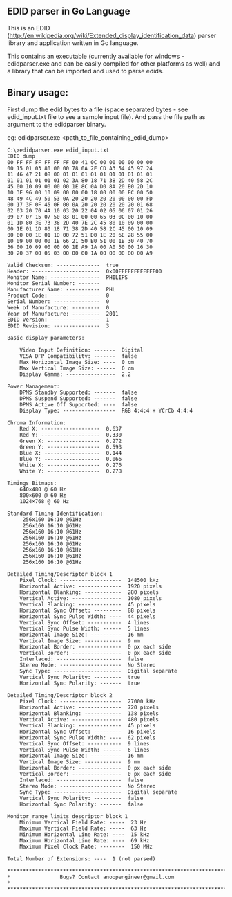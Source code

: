 EDID parser in Go Language
---------------------------

This is an EDID (http://en.wikipedia.org/wiki/Extended_display_identification_data) parser library and application written in Go language. 

This contains an executable (currently available for windows - edidparser.exe and can be easily compiled for other platforms as well) and a library that can be imported and used to parse edids. 

Binary usage:
---------------------------

First dump the edid bytes to a file (space separated bytes - see edid_input.txt file to see a sample input file). And pass the file path as argument to the edidparser binary.

eg: edidparser.exe <path_to_file_containing_edid_dump>

	C:\>edidparser.exe edid_input.txt
	EDID dump
	00 FF FF FF FF FF FF 00 41 0C 00 00 00 00 00 00 
	00 15 01 03 80 00 00 78 0A 2F CD A3 54 45 97 24 
	11 46 47 21 08 00 01 01 01 01 01 01 01 01 01 01 
	01 01 01 01 01 01 02 3A 80 18 71 38 2D 40 58 2C 
	45 00 10 09 00 00 00 1E 8C 0A D0 8A 20 E0 2D 10 
	10 3E 96 00 10 09 00 00 00 18 00 00 00 FC 00 50 
	48 49 4C 49 50 53 0A 20 20 20 20 20 00 00 00 FD 
	00 17 3F 0F 45 0F 00 0A 20 20 20 20 20 20 01 68 
	02 03 20 70 4A 10 03 20 22 04 02 05 06 07 01 26 
	09 07 07 15 07 50 83 01 00 00 65 03 0C 00 10 00 
	01 1D 80 3E 73 38 2D 40 7E 2C 45 80 10 09 00 00 
	00 1E 01 1D 80 18 71 38 2D 40 58 2C 45 00 10 09 
	00 00 00 1E 01 1D 00 72 51 D0 1E 20 6E 28 55 00 
	10 09 00 00 00 1E 66 21 50 B0 51 00 1B 30 40 70 
	36 00 10 09 00 00 00 1E A9 1A 00 A0 50 00 16 30 
	30 20 37 00 05 03 00 00 00 1A 00 00 00 00 00 A9 

	Valid Checksum: --------------  true
	Header: ----------------------  0x00FFFFFFFFFFFF00
	Monitor Name: ----------------  PHILIPS
	Monitor Serial Number: -------  
	Manufacturer Name: -----------  PHL
	Product Code: ----------------  0
	Serial Number: ---------------  0
	Week of Manufacture: ---------  0
	Year of Manufacture: ---------  2011
	EDID Version: ----------------  1
	EDID Revision: ---------------  3

	Basic display parameters:

	    Video Input Definition: -------  Digital
	    VESA DFP Compatibility: -------  false
	    Max Horizontal Image Size: ----  0 cm
	    Max Vertical Image Size: ------  0 cm
	    Display Gamma: ----------------  2.2

	Power Management:
	    DPMS Standby Supported: -------  false
	    DPMS Suspend Supported: -------  false
	    DPMS Active Off Supported: ----  false
	    Display Type: -----------------  RGB 4:4:4 + YCrCb 4:4:4

	Chroma Information:
	    Red X: -------------------  0.637
	    Red Y: -------------------  0.330
	    Green X: -----------------  0.272
	    Green Y: -----------------  0.593
	    Blue X: ------------------  0.144
	    Blue Y: ------------------  0.066
	    White X: -----------------  0.276
	    White Y: -----------------  0.278

	Timings Bitmaps:
	    640×480 @ 60 Hz
	    800×600 @ 60 Hz
	    1024×768 @ 60 Hz

	Standard Timing Identification:
	     256x160 16:10 @61Hz
	     256x160 16:10 @61Hz
	     256x160 16:10 @61Hz
	     256x160 16:10 @61Hz
	     256x160 16:10 @61Hz
	     256x160 16:10 @61Hz
	     256x160 16:10 @61Hz
	     256x160 16:10 @61Hz

	Detailed Timing/Descriptor block 1
	    Pixel Clock: --------------------  148500 kHz
	    Horizontal Active: --------------  1920 pixels
	    Horizontal Blanking: ------------  280 pixels
	    Vertical Active: ----------------  1080 pixels
	    Vertical Blanking: --------------  45 pixels
	    Horizontal Sync Offset: ---------  88 pixels
	    Horizontal Sync Pulse Width: ----  44 pixels
	    Vertical Sync Offset: -----------  4 lines
	    Vertical Sync Pulse Width: ------  5 lines
	    Horizontal Image Size: ----------  16 mm
	    Vertical Image Size: ------------  9 mm
	    Horizontal Border: --------------  0 px each side
	    Vertical Border: ----------------  0 px each side
	    Interlaced: ---------------------  false
	    Stereo Mode: --------------------  No Stereo
	    Sync Type: ----------------------  Digital separate
	    Vertical Sync Polarity: ---------  true
	    Horizontal Sync Polarity: -------  true

	Detailed Timing/Descriptor block 2
	    Pixel Clock: --------------------  27000 kHz
	    Horizontal Active: --------------  720 pixels
	    Horizontal Blanking: ------------  138 pixels
	    Vertical Active: ----------------  480 pixels
	    Vertical Blanking: --------------  45 pixels
	    Horizontal Sync Offset: ---------  16 pixels
	    Horizontal Sync Pulse Width: ----  62 pixels
	    Vertical Sync Offset: -----------  9 lines
	    Vertical Sync Pulse Width: ------  6 lines
	    Horizontal Image Size: ----------  16 mm
	    Vertical Image Size: ------------  9 mm
	    Horizontal Border: --------------  0 px each side
	    Vertical Border: ----------------  0 px each side
	    Interlaced: ---------------------  false
	    Stereo Mode: --------------------  No Stereo
	    Sync Type: ----------------------  Digital separate
	    Vertical Sync Polarity: ---------  false
	    Horizontal Sync Polarity: -------  false

	Monitor range limits descriptor block 1
	    Minimum Vertical Field Rate: -----  23 Hz
	    Maximum Vertical Field Rate: -----  63 Hz
	    Minimum Horizontal Line Rate: ----  15 kHz
	    Maximum Horizontal Line Rate: ----  69 kHz
	    Maximum Pixel Clock Rate: --------  150 MHz

	Total Number of Extensions: ----  1 (not parsed)

	**************************************************************************
	*                Bugs? Contact anoopengineer@gmail.com                   *
	**************************************************************************

